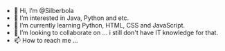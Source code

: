 - 👋 Hi, I’m @Silberbola
- 👀 I’m interested in Java, Python and etc.
- 🌱 I’m currently learning Python, HTML, CSS and JavaScript.
- 💞️ I’m looking to collaborate on ... i still don't have IT knowledge for that.
- 📫 How to reach me ...

<!---
Silberbola/Silberbola is a ✨ special ✨ repository because its `README.md` (this file) appears on your GitHub profile.
You can click the Preview link to take a look at your changes.
--->
